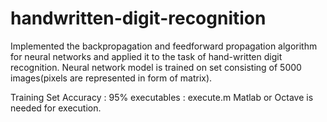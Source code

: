 # handwritten-digit-recognition

Implemented the backpropagation and feedforward propagation algorithm for neural
networks and applied it to the task of hand-written digit recognition.
Neural network model is trained on set consisting of 5000 images(pixels are represented in form of matrix).

Training Set Accuracy : 95%
executables : execute.m
Matlab or Octave is needed for execution.